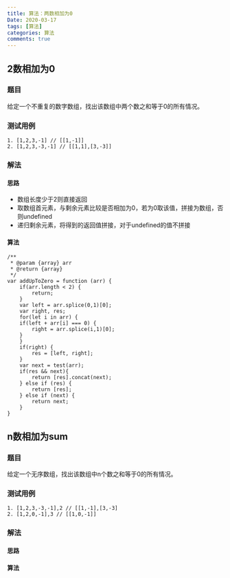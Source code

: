 ```yaml
---
title: 算法：两数相加为0
Date: 2020-03-17
tags: [算法]
categories: 算法
comments: true
---
```


## 2数相加为0
### 题目
给定一个不重复的数字数组，找出该数组中两个数之和等于0的所有情况。

### 测试用例

```
1. [1,2,3,-1] // [[1,-1]]
2. [1,2,3,-3,-1] // [[1,1],[3,-3]]
```

### 解法
#### 思路
- 数组长度少于2则直接返回
- 取数组首元素，与剩余元素比较是否相加为0，若为0取该值，拼接为数组，否则undefined
- 递归剩余元素，将得到的返回值拼接，对于undefined的值不拼接

#### 算法

```
/**
 * @param {array} arr
 * @return {array}
 */
var addUpToZero = function (arr) {
    if(arr.length < 2) {
        return;
    }
    var left = arr.splice(0,1)[0];
    var right, res;
    for(let i in arr) {
    if(left + arr[i] === 0) {
        right = arr.splice(i,1)[0];
    }
    }
    if(right) {
        res = [left, right];
    }
    var next = test(arr);
    if(res && next){
        return [res].concat(next);
    } else if (res) {
        return [res];
    } else if (next) {
        return next;
    }
}
```
## n数相加为sum
### 题目
给定一个无序数组，找出该数组中n个数之和等于0的所有情况。

### 测试用例

```
1. [1,2,3,-3,-1],2 // [[1,-1],[3,-3]
2. [1,2,0,-1],3 // [[1,0,-1]]
```

### 解法
#### 思路


#### 算法

```

```
